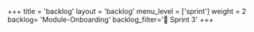 +++
title = 'backlog'
layout = 'backlog'
menu_level = ['sprint']
weight = 2
backlog= 'Module-Onboarding'
backlog_filter='📅 Sprint 3'
+++
